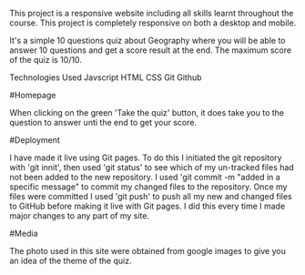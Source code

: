 This project is a responsive website including all skills learnt throughout the course.
This project is completely responsive on both a desktop and mobile.

It's a simple 10 questions quiz about Geography where you will be able to answer 10 questions and get a score result at the end. The maximum score of the quiz is 10/10. 

Technologies Used
Javscript 
HTML
CSS
Git
Github

#Homepage

When clicking on the green 'Take the quiz' button, it does take you to the question to answer unti the end to get your score. 

#Deployment

I have made it live using Git pages. To do this I initiated the git repository with 'git innit', then used 'git status' to see which of my un-tracked files had not been added to the new repository. I used 'git commit -m "added in a specific message" to commit my changed files to the repository. Once my files were committed I used 'git push' to push all my new and changed files to GitHub before making it live with Git pages. I did this every time I made major changes to any part of my site.

#Media

The photo used in this site were obtained from google images to give you an idea of the theme of the quiz. 
